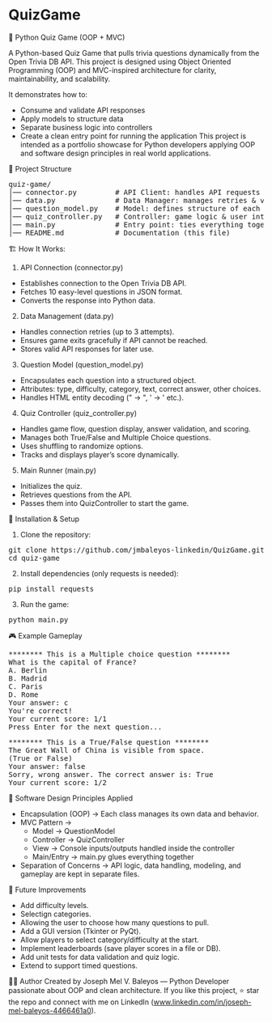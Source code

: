 # QuizGame
🧠 Python Quiz Game (OOP + MVC)

A Python-based Quiz Game that pulls trivia questions dynamically from the Open Trivia DB API.
This project is designed using Object Oriented Programming (OOP) and MVC-inspired architecture for clarity, maintainability, and scalability.

It demonstrates how to:
* Consume and validate API responses
* Apply models to structure data
* Separate business logic into controllers
* Create a clean entry point for running the application
This project is intended as a portfolio showcase for Python developers applying OOP and software design principles in real world applications.

📂 Project Structure
<pre>
quiz-game/
│── connector.py         # API Client: handles API requests
│── data.py              # Data Manager: manages retries & validation
│── question_model.py    # Model: defines structure of each question
│── quiz_controller.py   # Controller: game logic & user interaction
│── main.py              # Entry point: ties everything together
│── README.md            # Documentation (this file)
</pre>

🏗 How It Works:
1. API Connection (connector.py)
  - Establishes connection to the Open Trivia DB API.
  - Fetches 10 easy-level questions in JSON format.
  - Converts the response into Python data.
2. Data Management (data.py)
  - Handles connection retries (up to 3 attempts).
  - Ensures game exits gracefully if API cannot be reached.
  - Stores valid API responses for later use.
3. Question Model (question_model.py)
  - Encapsulates each question into a structured object.
  - Attributes: type, difficulty, category, text, correct answer, other choices.
  - Handles HTML entity decoding (&quot; → ", &#039; → ' etc.).
4. Quiz Controller (quiz_controller.py)
  - Handles game flow, question display, answer validation, and scoring.
  - Manages both True/False and Multiple Choice questions.
  - Uses shuffling to randomize options.
  - Tracks and displays player’s score dynamically.
5. Main Runner (main.py)
  - Initializes the quiz.
  - Retrieves questions from the API.
  - Passes them into QuizController to start the game.

🚀 Installation & Setup
1. Clone the repository:
<pre>
git clone https://github.com/jmbaleyos-linkedin/QuizGame.git
cd quiz-game
</pre>
2. Install dependencies (only requests is needed):
<pre>
pip install requests
</pre>
3. Run the game:
<pre>
python main.py
</pre>

🎮 Example Gameplay
<pre>
******** This is a Multiple choice question ********
What is the capital of France?
A. Berlin
B. Madrid
C. Paris
D. Rome
Your answer: c
You're correct!
Your current score: 1/1
Press Enter for the next question...
</pre>
<pre>
******** This is a True/False question ********
The Great Wall of China is visible from space.
(True or False)
Your answer: false
Sorry, wrong answer. The correct answer is: True
Your current score: 1/2
</pre>

📐 Software Design Principles Applied
* Encapsulation (OOP) → Each class manages its own data and behavior.
* MVC Pattern →
  - Model → QuestionModel
  - Controller → QuizController
  - View → Console inputs/outputs handled inside the controller
  - Main/Entry → main.py glues everything together
* Separation of Concerns → API logic, data handling, modeling, and gameplay are kept in separate files.

🔮 Future Improvements
* Add difficulty levels.
* Selectign categories.
* Allowing the user to choose how many questions to pull.
* Add a GUI version (Tkinter or PyQt).
* Allow players to select category/difficulty at the start.
* Implement leaderboards (save player scores in a file or DB).
* Add unit tests for data validation and quiz logic.
* Extend to support timed questions.

👨‍💻 Author
Created by Joseph Mel V. Baleyos — Python Developer passionate about OOP and clean architecture.
If you like this project, ⭐ star the repo and connect with me on LinkedIn (www.linkedin.com/in/joseph-mel-baleyos-4466461a0).
